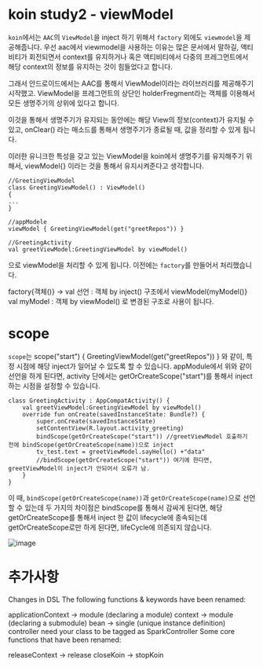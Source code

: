 # koin study2 - viewModel

`koin`에서는 `AAC`의 `ViewModel`을 inject 하기 위해서 `factory` 외에도 `viewmodel`을 제공해줍니다.
우선 aac에서 viewmodel을 사용하는 이유는 많은 문서에서 말하길, 액티비티가 회전되면서 context를 유지하거나
혹은 액티비티에서 다중의 프레그먼트에서 해당 context의 정보를 유지하는 것이 힘들었다고 합니다.

그래서 안드로이드에서는 AAC를 통해서 ViewModel이라는 라이브러리를 제공해주기 시작했고.
ViewModel을 프레그먼트의 상단인 holderFregment라는 객체를 이용해서 모든 생명주기의 상위에 있다고 합니다.

이것을 통해서 생명주기가 유지되는 동안에는 해당 View의 정보(context)가 유지될 수 있고,
onClear() 라는 매소드를 통해서 생명주기가 종료될 때, 값을 정리할 수 있게 됩니다.

이러한 유니크한 특성을 갖고 있는 ViewModel을 koin에서 생명주기를 유지해주기 위해서,
viewModel{} 이라는 것을 통해서 유지시켜준다고 생각합니다.
```
//GreetingViewModel
class GreetingViewModel() : ViewModel()
{
...
}

//appModele
viewModel { GreetingViewModel(get("greetRepos")) }

//GreetingActivity
val greetViewModel:GreetingViewModel by viewModel()

```
으로 viewModel을 처리할 수 있게 됩니다. 이전에는 `factory`를 만들어서 처리했습니다.

factory{객체()} -> val 선언 : 객체 by inject() 구조에서 viewModel{myModel()} val myModel : 객체 by viewModel()
로 변경된 구조로 사용이 됩니다.

# scope

`scope`는 scope("start") { GreetingViewModel(get("greetRepos")) } 와 같이, 특정 시점에 해당
inject가 일어날 수 있도록 할 수 있습니다.
appModule에서 위와 같이 선언을 하게 된다면, activity 단에서는 getOrCreateScope("start")를 통해서
inject하는 시점을 설정할 수 있습니다.
```
class GreetingActivity : AppCompatActivity() {
    val greetViewModel:GreetingViewModel by viewModel()
    override fun onCreate(savedInstanceState: Bundle?) {
        super.onCreate(savedInstanceState)
        setContentView(R.layout.activity_greeting)
        bindScope(getOrCreateScope("start")) //greetViewModel 호출하기 전에 bindScope(getOrCreateScope(name))으로 inject
        tv_test.text = greetViewModel.sayHello() +"data"
        //bindScope(getOrCreateScope("start")) 여기에 한다면, greetViewModel이 inject가 안되어서 오류가 남.
    }
}
```
이 때, `bindScope(getOrCreateScope(name))`과 `getOrCreateScope(name)`으로 선언할 수 있는데
두 가지의 차이점은 bindScope를 통해서 감싸게 된다면, 해당 getOrCreateScope를 통해서 inject 한 값이
lifecycle에 종속되는데 getOrCreateScope로만 하게 된다면, lifeCycle에 의존되지 않습니다.

![image](https://user-images.githubusercontent.com/22374750/51922717-f17a5d00-242c-11e9-8af9-70f0e7ae03d3.png)

# 추가사항

Changes in DSL
The following functions & keywords have been renamed:

applicationContext -> module (declaring a module)
context -> module (declaring a submodule)
bean -> single (unique instance definition)
controller need your class to be tagged as SparkController
Some core functions that have been renamed:

releaseContext -> release
closeKoin -> stopKoin

